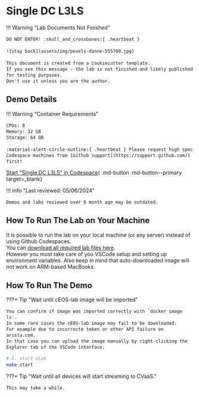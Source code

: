 # Single DC L3LS

!!! Warning "Lab Documents Not Finished"

    DO NOT ENTER! :skull_and_crossbones:{ .heartbeat }

    ![stay back](assets/img/pexels-danne-555709.jpg)

    This document is created from a Cookiecutter template.
    If you see this message - the lab is not finished and likely published for testing purposes.
    Don't use it unless you are the author.

## Demo Details

!!! Warning "Container Requirements"

    CPUs: 8  
    Memory: 32 GB  
    Storage: 64 GB  

    :material-alert-circle-outline:{ .heartbeat } Please request high spec Codespace machines from [Github support](https://support.github.com/) first!

[Start "Single DC L3LS" in Codespace](https://codespaces.new/{{gh.repository}}/tree/{{gh.branch}}?quickstart=1&devcontainer_path=.devcontainer%2Favd-single-dc-l3ls%2Fdevcontainer.json){ .md-button .md-button--primary target=_blank}

!!! Info "Last reviewed: 05/06/2024"

    Demos and labs reviewed over 6 month age may be outdated.

## How To Run The Lab on Your Machine

It is possible to run the lab on your local machine (or any server) instead of using Github Codespaces.  
You can [download all required lab files here](https://{{gh.org_name}}.github.io/one-click-se-demos/lab_archives/avd-single-dc-l3ls.tar.gz).  
However you must take care of you VSCode setup and setting up environment variables. Also keep in mind that auto-downloaded image will not work on ARM-based MacBooks.

## How To Run The Demo

???+ Tip "Wait until cEOS-lab image will be imported"

    You can confirm if image was imported correctly with `docker image ls`.  
    In some rare cases the cEOS-lab image may fail to be downloaded.
    For example due to incorrecte token or other API failure on arista.com.  
    In that case you can upload the image manually by right-clicking the Explorer tab of the VSCode interface.

```bash
# 1. start cLab
make start
```

???+ Tip "Wait until all devices will start streaming to CVaaS."

    This may take a while.
